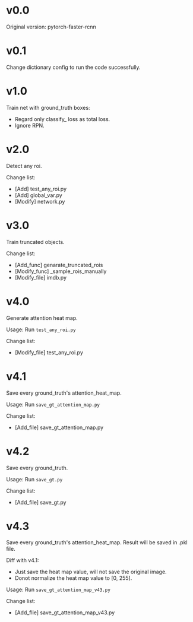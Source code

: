 # v0.0
Original version: pytorch-faster-rcnn

# v0.1
Change dictionary config to run the code successfully.

# v1.0  
Train net with ground_truth boxes:  
- Regard only classify_ loss as total loss.
- Ignore RPN.

# v2.0
Detect any roi.

Change list:
- [Add] test_any_roi.py
- [Add] global_var.py
- [Modify] network.py

# v3.0
Train truncated objects.

Change list:
- [Add_func] genarate_truncated_rois
- [Modify_func] _sample_rois_manually
- [Modify_file] imdb.py

# v4.0
Generate attention heat map.

Usage: Run `test_any_roi.py`

Change list:
- [Modify_file] test_any_roi.py

# v4.1
Save every ground_truth's attention_heat_map.

Usage: Run `save_gt_attention_map.py`

Change list:
- [Add_file] save_gt_attention_map.py

# v4.2
Save every ground_truth.

Usage: Run `save_gt.py`

Change list:
- [Add_file] save_gt.py

# v4.3
Save every ground_truth's attention_heat_map.
Result will be saved in .pkl file.

Diff with v4.1:
- Just save the heat map value, will not save the original image.
- Donot normalize the heat map value to [0, 255].

Usage: Run `save_gt_attention_map_v43.py`

Change list:
- [Add_flie] save_gt_attention_map_v43.py